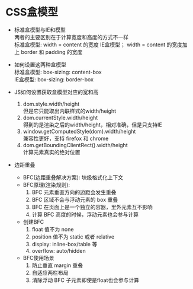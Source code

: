 # CSS盒模型
  - 标准盒模型与IE和模型<br>
  两者的主要区别在于计算宽度和高度的方式不一样<br>
  标准盒模型: width = content 的宽度
  IE盒模型； width = content 的宽度加上 border 和 padding 的宽度

  - 如何设置这两种盒模型<br>
    标准盒模型: box-sizing: content-box<br>
    IE盒模型: box-sizing: border-box<br>

  - JS如何设置获取盒模型对应的宽和高<br>
    1. dom.style.width/height<br>
      但是它只能取出内联样式的width/height
    2. dom.currentStyle.width/height<br>
      得到的是渲染之后的width/height，相对准确，但是只支持IE
    3. window.getComputedStyle(dom).width/height<br>
      兼容性更好，支持 firefox 和 chrome
    4. dom.getBoundingClientRect().width/height<br>
      计算元素真实的绝对位置

  - 边距重叠
    - BFC(边距重叠解决方案): 块级格式化上下文
    - BFC原理(渲染规则):
      1. BFC 元素垂直方向的边距会发生重叠
      2. BFC 区域不会与浮动元素的 box 重叠
      3. BFC 在页面上是一个独立的容器，里外元素互不影响
      4. 计算 BFC 高度的时候，浮动元素也会参与计算
    - 创建BFC
      1. float 值不为 none
      2. position 值不为 static 或者 relative
      3. display: inline-box/table 等
      4. overflow: auto/hidden
    - BFC使用场景
      1. 防止垂直 margin 重叠
      2. 自适应两栏布局
      3. 清除浮动 BFC 子元素即使是float也会参与计算
